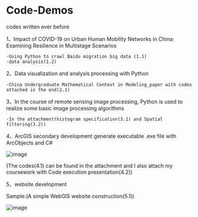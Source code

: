 # Code-Demos
codes written ever before 

1、Impact of COVID-19 on Urban Human Mobility Networks in China: Examining Resilience in Multistage Scenarios

	·Using Python to crawl Baidu migration big data (1.1)
  	·data analysis(1.2)
   
2、Data visualization and analysis processing with Python

  	·China Undergraduate Mathematical Contest in Modeling_paper with codes attached in the end(2.1)

3、In the course of remote sensing image processing, Python is used to realize some basic image processing algorithms

 	·In the attachment(histogram specification(3.1) and Spatial filtering(3.2))
  
4、ArcGIS secondary development generate executable .exe file with ArcObjects and C#

![image](https://github.com/ChinaLyn/Code-Demos/assets/101914917/c52e9392-dc31-4030-9179-6626450b24b2)

(The codes(4.1) can be found in the attachment and I also attach my coursework with Code execution presentation(4.2))

5、website development

Sample:(A simple WebGIS website construction(5.1))

![image](https://github.com/ChinaLyn/Code-Demos/assets/101914917/f9c0021d-aae8-46b6-9725-58a07e34dbf3)
